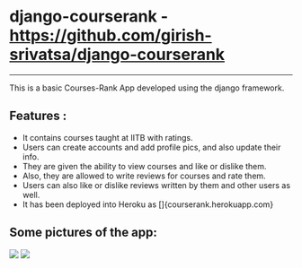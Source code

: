 # django-courserank - https://github.com/girish-srivatsa/django-courserank #
--------------------------------------------------------

This is a basic Courses-Rank App developed using the django framework. 

## Features : ##
* It contains courses taught at IITB with ratings. 
* Users can create accounts and add profile pics, and also update their info.
* They are given the ability to view courses and like or dislike them.
* Also, they are allowed to write reviews for courses and rate them. 
* Users can also like or dislike reviews written by them and other users as well.
* It has been deployed into Heroku as []{courserank.herokuapp.com}

## Some pictures of the app: ##

![](media/Courserank-1.png)
![](media/Courserank-2.png)



